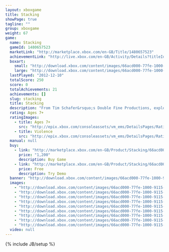 ```yaml
---
layout: xboxgame
title: Stacking
showPage: true
tagline: ""
group: xboxgame
weight: 67
game: 
  name: Stacking
  gameId: 1480657523
  marketLink: "http://marketplace.xbox.com/en-GB/Title/1480657523"
  achievementLink: "http://live.xbox.com/en-GB/Activity/Details?titleId=1480657523"
  boxart: 
    small: "http://download.xbox.com/content/images/66acd000-77fe-1000-9115-d80258410a73/1033/boxartsm.jpg"
    large: "http://download.xbox.com/content/images/66acd000-77fe-1000-9115-d80258410a73/1033/boxartlg.jpg"
  lastPlayed: "2012-12-10"
  totalScore: 250
  score: 0
  totalAchievements: 21
  achievements: []
  slug: stacking
  title: Stacking
  description: "From Tim Schafer&rsquo;s Double Fine Productions, explore a vintage world inhabited by living Russian stacking dolls as you jump into more than 100 unique dolls and use their special abilities to solve a wide variety of puzzles &amp; challenges. Play as Charlie Blackmore, the world&rsquo;s tiniest Russian stacking doll,&nbsp; and embark on an adventure to rescue Charlie&rsquo;s family from the nefarious industrialist known only as the &ldquo;Baron.&rdquo; This imaginative 3rd person puzzle adventure game will take you on a journey from a bustling Royal Train Station to a high-flying Zeppelin as you collect unique dolls and matched stacking sets to display in Charlie&rsquo;s secret hideout, where you chronicle your adventures."
  rating: Ages 7+
  ratingImages: 
    - title: Ages 7+
      src: "http://epix.xbox.com/consoleassets/vm_ems/DetailsPages/RatingSystemID/14/default/Values/14002.png"
    - title: Violence
      src: "http://epix.xbox.com/consoleassets/vm_ems/DetailsPages/RatingSystemID/14/default/Descriptors/14005.png"
  manual: null
  buy: 
    - link: "http://marketplace.xbox.com/en-GB/Product/Stacking/66acd000-77fe-1000-9115-d80258410a73?purchase=1&amp;DownloadType=Game"
      price: "1,200"
      description: Buy Game
    - link: "http://marketplace.xbox.com/en-GB/Product/Stacking/66acd000-77fe-1000-9115-d80258410a73?purchase=1&amp;DownloadType=GameDemo"
      price: Free
      description: Try Demo
  banner: "http://download.xbox.com/content/images/66acd000-77fe-1000-9115-d80258410a73/1033/banner.png"
  images: 
    - "http://download.xbox.com/content/images/66acd000-77fe-1000-9115-d80258410a73/1033/screenlg1.jpg"
    - "http://download.xbox.com/content/images/66acd000-77fe-1000-9115-d80258410a73/1033/screenlg2.jpg"
    - "http://download.xbox.com/content/images/66acd000-77fe-1000-9115-d80258410a73/1033/screenlg3.jpg"
    - "http://download.xbox.com/content/images/66acd000-77fe-1000-9115-d80258410a73/1033/screenlg4.jpg"
    - "http://download.xbox.com/content/images/66acd000-77fe-1000-9115-d80258410a73/1033/screenlg5.jpg"
    - "http://download.xbox.com/content/images/66acd000-77fe-1000-9115-d80258410a73/1033/screenlg6.jpg"
    - "http://download.xbox.com/content/images/66acd000-77fe-1000-9115-d80258410a73/1033/screenlg7.jpg"
    - "http://download.xbox.com/content/images/66acd000-77fe-1000-9115-d80258410a73/1033/screenlg8.jpg"
    - "http://download.xbox.com/content/images/66acd000-77fe-1000-9115-d80258410a73/1033/screenlg9.jpg"
  video: null
---
```

{% include JB/setup %}